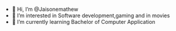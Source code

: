 - 👋 Hi, I’m @Jaisonemathew
- 👀 I’m interested in Software development,gaming and in movies
- 🌱 I’m currently learning Bachelor of Computer Application

<!---
Jaisonemathew/Jaisonemathew is a ✨ special ✨ repository because its `README.md` (this file) appears on your GitHub profile.
You can click the Preview link to take a look at your changes.
--->
